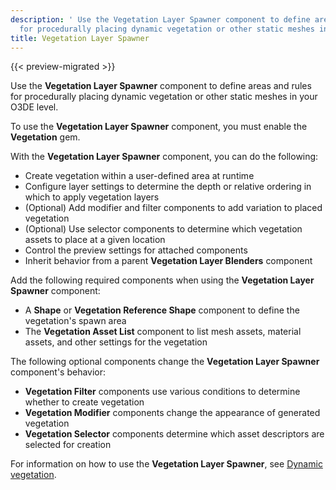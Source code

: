 ```yaml
---
description: ' Use the Vegetation Layer Spawner component to define areas and rules
  for procedurally placing dynamic vegetation or other static meshes in Open 3D Engine. '
title: Vegetation Layer Spawner
---
```


{{< preview-migrated >}}

Use the **Vegetation Layer Spawner** component to define areas and rules for procedurally placing dynamic vegetation or other static meshes in your O3DE level.

To use the **Vegetation Layer Spawner** component, you must enable the **Vegetation** gem.

With the **Vegetation Layer Spawner** component, you can do the following:
+ Create vegetation within a user\-defined area at runtime
+ Configure layer settings to determine the depth or relative ordering in which to apply vegetation layers
+ \(Optional\) Add modifier and filter components to add variation to placed vegetation
+ \(Optional\) Use selector components to determine which vegetation assets to place at a given location
+ Control the preview settings for attached components
+ Inherit behavior from a parent **Vegetation Layer Blenders** component

Add the following required components when using the **Vegetation Layer Spawner** component:
+ A **Shape** or **Vegetation Reference Shape** component to define the vegetation's spawn area
+ The **Vegetation Asset List** component to list mesh assets, material assets, and other settings for the vegetation

The following optional components change the **Vegetation Layer Spawner** component's behavior:
+ **Vegetation Filter** components use various conditions to determine whether to create vegetation
+ **Vegetation Modifier** components change the appearance of generated vegetation
+ **Vegetation Selector** components determine which asset descriptors are selected for creation

For information on how to use the **Vegetation Layer Spawner**, see [Dynamic vegetation](/docs/user-guide/gems/reference/vegetation/).
